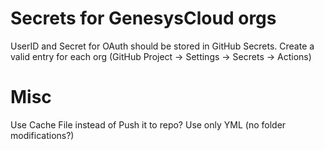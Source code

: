 # Secrets for GenesysCloud orgs

UserID and Secret for OAuth should be stored in GitHub Secrets.
Create a valid entry for each org  (GitHub Project -> Settings -> Secrets -> Actions)

# Misc

Use Cache File instead of Push it to repo?
Use only YML (no folder modifications?)

#

